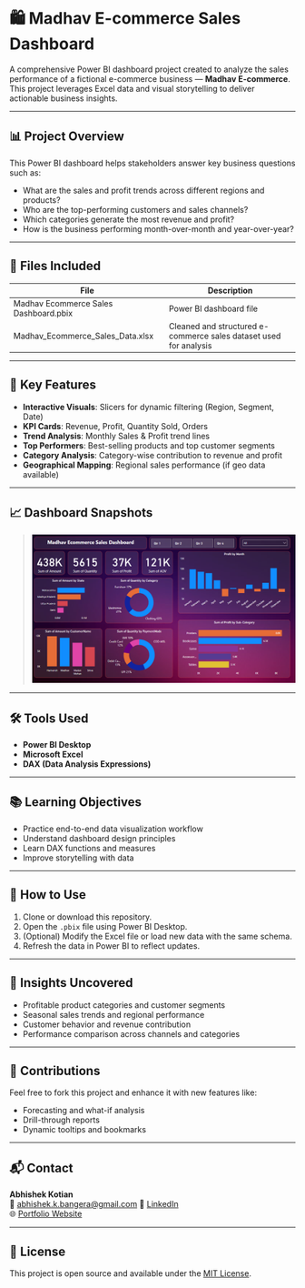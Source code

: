 # 🛍️ Madhav E-commerce Sales Dashboard

A comprehensive Power BI dashboard project created to analyze the sales performance of a fictional e-commerce business — **Madhav E-commerce**. This project leverages Excel data and visual storytelling to deliver actionable business insights.

---

## 📊 Project Overview

This Power BI dashboard helps stakeholders answer key business questions such as:
- What are the sales and profit trends across different regions and products?
- Who are the top-performing customers and sales channels?
- Which categories generate the most revenue and profit?
- How is the business performing month-over-month and year-over-year?

---

## 📁 Files Included

| File | Description |
|------|-------------|
| Madhav Ecommerce Sales Dashboard.pbix | Power BI dashboard file |
| Madhav_Ecommerce_Sales_Data.xlsx | Cleaned and structured e-commerce sales dataset used for analysis |

---

## 📌 Key Features

- **Interactive Visuals**: Slicers for dynamic filtering (Region, Segment, Date)
- **KPI Cards**: Revenue, Profit, Quantity Sold, Orders
- **Trend Analysis**: Monthly Sales & Profit trend lines
- **Top Performers**: Best-selling products and top customer segments
- **Category Analysis**: Category-wise contribution to revenue and profit
- **Geographical Mapping**: Regional sales performance (if geo data available)

---

## 📈 Dashboard Snapshots


> ![Dashboard Screenshot](Dashboard/Dashboard.png)

---

## 🛠️ Tools Used

- **Power BI Desktop**
- **Microsoft Excel**
- **DAX (Data Analysis Expressions)**

---

## 📚 Learning Objectives

- Practice end-to-end data visualization workflow
- Understand dashboard design principles
- Learn DAX functions and measures
- Improve storytelling with data

---

## 🚀 How to Use

1. Clone or download this repository.
2. Open the `.pbix` file using Power BI Desktop.
3. (Optional) Modify the Excel file or load new data with the same schema.
4. Refresh the data in Power BI to reflect updates.

---

## 🧠 Insights Uncovered

- Profitable product categories and customer segments
- Seasonal sales trends and regional performance
- Customer behavior and revenue contribution
- Performance comparison across channels and categories

---

## 🤝 Contributions

Feel free to fork this project and enhance it with new features like:
- Forecasting and what-if analysis
- Drill-through reports
- Dynamic tooltips and bookmarks

---

## 📬 Contact

**Abhishek Kotian**  
📧 abhishek.k.bangera@gmail.com
🔗 [LinkedIn](https://www.linkedin.com/in/abhishek-kotian/)  
🌐 [Portfolio Website](https://your-portfolio-link.com)

---

## 📄 License

This project is open source and available under the [MIT License](LICENSE).

